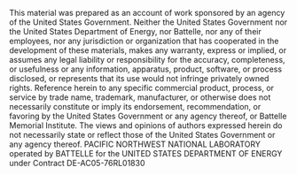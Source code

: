 This material was prepared as an account of work sponsored by an agency of the United States Government. Neither the
United States Government nor the United States Department of Energy, nor Battelle, nor any of their employees, nor any
jurisdiction or organization that has cooperated in the development of these materials, makes any warranty, express or
implied, or assumes any legal liability or responsibility for the accuracy, completeness, or usefulness or any
information, apparatus, product, software, or process disclosed, or represents that its use would not infringe
privately owned rights. Reference herein to any specific commercial product, process, or service by trade name,
trademark, manufacturer, or otherwise does not necessarily constitute or imply its endorsement, recommendation, or
favoring by the United States Government or any agency thereof, or Battelle Memorial Institute. The views and opinions
of authors expressed herein do not necessarily state or reflect those of the United States Government or any agency
thereof.
PACIFIC NORTHWEST NATIONAL LABORATORY operated by BATTELLE for the UNITED STATES DEPARTMENT OF ENERGY under
Contract DE-AC05-76RL01830